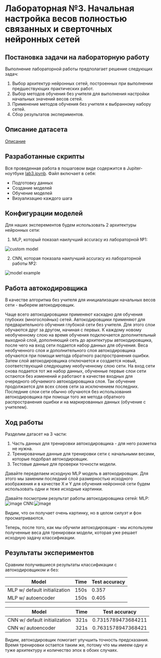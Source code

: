 # Лабораторная №3. Начальная настройка весов полностью связанных и сверточных нейронных сетей

## Постановка задачи на лабораторную работу
Выполнение лабораторной работы предполагает решение следующих задач:
1. Выбор архитектур нейронных сетей, построенных при выполнении предшествующих
практических работ.
2. Выбор методов обучения без учителя для выполнения настройки начальных значений весов
сетей.
3. Применение методов обучения без учителя к выбранному набору сетей.
4. Сбор результатов экспериментов.

## Описание датасета
[Описание](../README.md)

## Разработанные скрипты

Вся проведенная работа в пошаговом виде содержится в Jupiter-ноутбуке [lab3.ipynb](./lab3.ipynb).
Файл включает в себя:
* Подготовку данных
* Создание моделей
* Обучение моделей
* Визуализацию каждого шага

## Конфигурации моделей
Для наших эксперементов будем использовать 2 архитектуры нейронных сети:
1) MLP, который показал наилучший accuracy из лабораторной №1:

![custom model](./../lab1/images/custom_model.png)

2) CNN, которая показала наилучший accuracy из лабораторной работы №2:

![model example](./../lab2/images/model_example.png)

## Работа автокодировщика
В качестве алгоритма без учителя для инициализации начальных весов сети - выберем автокодировщик.

Чаще всего автокодировщики применяют каскадно для обучения глубоких (многослойных) сетей. Автокодировщики применяют для предварительного обучения глубокой сети без учителя. Для этого слои обучаются друг за другом, начиная с первых. К каждому новому необученному слою на время обучения подключается дополнительный выходной слой, дополняющий сеть до архитектуры автокодировщика, после чего на вход сети подается набор данных для обучения. Веса необученного слоя и дополнительного слоя автокодировщика обучаются при помощи метода обратного распространения ошибки. Затем слой автокодировщика отключается и создается новый, соответствующий следующему необученному слою сети. На вход сети снова подается тот же набор данных, обученные первые слои сети остаются без изменений и работают в качестве входных для очередного обучаемого автокодировщика слоя. Так обучение продолжается для всех слоев сети за исключением последних. Последние слои сети обычно обучаются без использования автокодировщика при помощи того же метода обратного распространения ошибки и на маркированных данных (обучение с учителем).

## Ход работы

Разделим датасет на 3 части:
1) Часть данных для тренировки автокодировщика - для него разметка не нужна.
2) Тренировачные данные для тренировки сети с начальными весами, которые подобрал автокодировщик.
3) Тестовые данные для проверки точности модели.

Давайте переделаем исходную MLP модель в автокодировщик. Для этого мы заменим последний слой размерностью исходного изображения и в качестве X и Y для обучения нейронной сети будем использовать одни и теже исходные картинки.

Давайте посмотрим результат работы автокодировщика сетей:
MLP:![image](img1.PNG)
CNN:![image](img2.PNG)

Видим, что он получает очень картинку, но в целом силуэт и фон просматриваются.

Теперь, после того, как мы обучили автокодировщик - мы используем полученные веса для тренировки модели, которая уже решает исходную задачу классификации.

## Результаты экспериментов
Сравним получившиеся результаты классификации с автокодировщиком и без:

| Model  | Time | Test accuracy |
|--------|------|-------------------|
|MLP w/ default initialization|150s|0.357|
|MLP w/ autoencoder|150s|0.405|

| Model  | Time | Test accuracy |
|--------|------|-------------------|
|CNN w/ default initialization|321s|0.7315789473684211|
|CNN w/ autoencoder|321s|0.7631578947368421|

Видим, автокодировщик помогает улучшить точность предсказания.
Время тренировки остается таким же, потому что мы имеем одну и туже архитектуру и количество эпох в обоих случаях.
